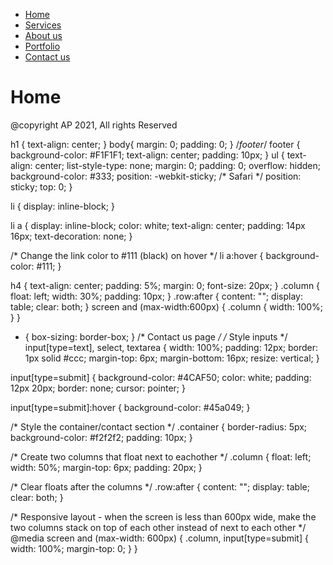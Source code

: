 <!DOCTYPE html>
<html lang="en" dir="ltr">
<head>
  <nav>
   <ul>
    <li><a href="home.html">Home</a></li>
    <li><a href="Services.html">Services</a></li>
    <li><a href="About.html">About us</a></li>
    <li><a href="Portfolio.html">Portfolio</a></li>
    <li><a href="contact.html">Contact us</a></li>
  </ul>
</nav>
<meta charset="utf-8">
<title>thewebsite.sol</title>
<link rel="stylesheet" href="Style.css">

  </head>
  <body>
<h1>Home</h1>
  </body>
   <footer>
    @copyright AP 2021, All rights Reserved
   </footer>
</html>

h1 {
  text-align: center;
}
body{
  margin: 0;
  padding: 0;
}
/*footer*/
footer {
  background-color: #F1F1F1;
  text-align: center;
  padding: 10px;
}
ul {
  text-align: center;
  list-style-type: none;
  margin: 0;
  padding: 0;
  overflow: hidden;
  background-color: #333;
  position: -webkit-sticky; /* Safari */
  position: sticky;
  top: 0;
}

li {
  display: inline-block;
}

li a {
  display: inline-block;
  color: white;
  text-align: center;
  padding: 14px 16px;
  text-decoration: none;
}

/* Change the link color to #111 (black) on hover */
li a:hover {
  background-color: #111;
}

h4 {
  text-align: center;
  padding: 5%;
  margin: 0;
  font-size: 20px;
}
.column {
  float: left;
  width: 30%;
  padding: 10px;
}
.row:after {
  content: "";
  display: table;
  clear: both;
}
screen and (max-width:600px) {
  .column {
    width: 100%;
  }
}

* {
  box-sizing: border-box;
}
/* Contact us page */
/* Style inputs */
input[type=text], select, textarea {
  width: 100%;
  padding: 12px;
  border: 1px solid #ccc;
  margin-top: 6px;
  margin-bottom: 16px;
  resize: vertical;
}

input[type=submit] {
  background-color: #4CAF50;
  color: white;
  padding: 12px 20px;
  border: none;
  cursor: pointer;
}

input[type=submit]:hover {
  background-color: #45a049;
}

/* Style the container/contact section */
.container {
  border-radius: 5px;
  background-color: #f2f2f2;
  padding: 10px;
}

/* Create two columns that float next to eachother */
.column {
  float: left;
  width: 50%;
  margin-top: 6px;
  padding: 20px;
}

/* Clear floats after the columns */
.row:after {
  content: "";
  display: table;
  clear: both;
}

/* Responsive layout - when the screen is less than 600px wide, make the two columns stack on top of each other instead of next to each other */
@media screen and (max-width: 600px) {
  .column, input[type=submit] {
    width: 100%;
    margin-top: 0;
  }
}
